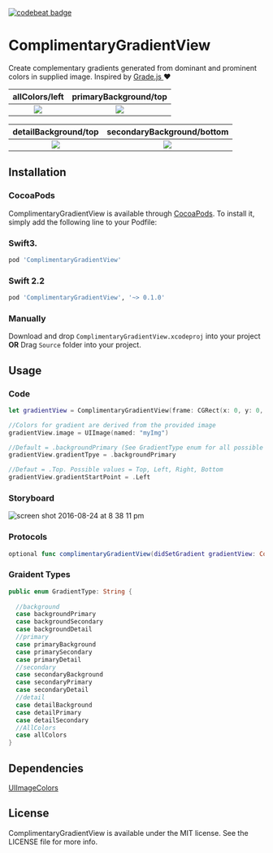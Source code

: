 [![codebeat badge](https://codebeat.co/badges/a41cd890-63e5-4738-9081-51af2bcfc4b8)](https://codebeat.co/projects/github-com-gkye-complimentarygradientview)

# ComplimentaryGradientView
Create complementary gradients generated from dominant and prominent colors in supplied image.
Inspired by <a href="http://benhowdle.im/grade/"> Grade.js </a> :heart:


allColors/left            |  primaryBackground/top
:-------------------------:|:-------------------------:
![](https://cloud.githubusercontent.com/assets/14007152/17952751/733ba4ba-6a3b-11e6-9ae6-2b23d92b0dea.png)  |  ![](https://cloud.githubusercontent.com/assets/14007152/18399831/099a7c94-76a1-11e6-8362-e9504d33104f.png)

detailBackground/top            |  secondaryBackground/bottom
:-------------------------:|:-------------------------:
![](https://cloud.githubusercontent.com/assets/14007152/18399974/c8a7ba48-76a1-11e6-86e8-d1df76092855.png)  |  ![](https://cloud.githubusercontent.com/assets/14007152/18400039/23b266e0-76a2-11e6-819f-9d53f5376e54.png)



## Installation

### CocoaPods
ComplimentaryGradientView is available through [CocoaPods](http://cocoapods.org). To install
it, simply add the following line to your Podfile:

### Swift3.
```ruby
pod 'ComplimentaryGradientView'
```

### Swift 2.2
```ruby
pod 'ComplimentaryGradientView', '~> 0.1.0'
```

### Manually

Download and drop `ComplimentaryGradientView.xcodeproj` into your project
<b>OR</b> 
Drag `Source` folder into your project.


## Usage

### Code
```swift
let gradientView = ComplimentaryGradientView(frame: CGRect(x: 0, y: 0, width: 300, height: 300))

//Colors for gradient are derived from the provided image
gradientView.image = UIImage(named: "myImg")

//Default = .backgroundPrimary (See GradientType enum for all possible values)
gradientView.gradientTpye = .backgroundPrimary

//Defaut = .Top. Possible values = Top, Left, Right, Bottom
gradientView.gradientStartPoint = .Left
```

### Storyboard
![screen shot 2016-08-24 at 8 38 11 pm](https://cloud.githubusercontent.com/assets/14007152/17952752/734faff0-6a3b-11e6-95bb-69acd344174b.png)


### Protocols
```swift
optional func complimentaryGradientView(didSetGradient gradientView: ComplimentaryGradientView, gradientSet: Bool)
```

### Graident Types

```swift
public enum GradientType: String {
  
  //background
  case backgroundPrimary
  case backgroundSecondary
  case backgroundDetail
  //primary
  case primaryBackground
  case primarySecondary
  case primaryDetail
  //secondary
  case secondaryBackground
  case secondaryPrimary
  case secondaryDetail
  //detail
  case detailBackground
  case detailPrimary
  case detailSecondary
  //AllColors
  case allColors
}
```

## Dependencies

<a href="https://github.com/jathu/UIImageColors" > UIImageColors <a/>

## License

ComplimentaryGradientView is available under the MIT license. See the LICENSE file for more info.
